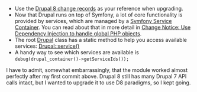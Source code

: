 * Use the [Drupal 8 change records](http://drupal.org/list-changes/drupal?to%5Fbranch=8.x) as your reference when upgrading.
* Now that Drupal runs on top of Symfony, a lot of core functionality is provided by services, which are managed by a [Symfony Service Container](http://symfony.com/doc/2.0/book/service%5Fcontainer.html). You can read about that in more detail in [Change Notice: Use Dependency Injection to handle global PHP objects](http://drupal.org/node/1539454).
* The root [Drupal](http://api.drupal.org/api/drupal/core%21lib%21Drupal.php/class/Drupal/8) class has a static method to help you access available services: [Drupal::service()](http://api.drupal.org/api/drupal/core%21lib%21Drupal.php/function/Drupal%3A%3Aservice/8)
* A handy way to see which services are available is `debug(drupal_container()->getServiceIds());`

I have to admit, somewhat embarrassingly, that the module worked almost perfectly after my first commit above. Drupal 8 still has many Drupal 7 API calls intact, but I wanted to upgrade it to use D8 paradigms, so I kept going.